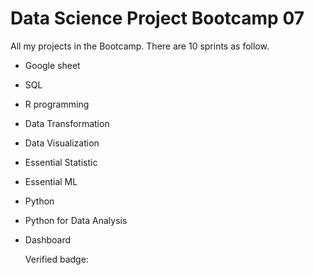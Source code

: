 # Data Science Project Bootcamp 07

All my projects in the Bootcamp. There are 10 sprints as follow.

- Google sheet
- SQL
- R programming
- Data Transformation
- Data Visualization
- Essential Statistic
- Essential ML
- Python
- Python for Data Analysis
- Dashboard

  Verified badge: 
